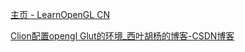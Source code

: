 [主页 - LearnOpenGL CN](https://learnopengl-cn.github.io/)

[Clion配置opengl Glut的环境\_西叶胡杨的博客-CSDN博客](https://blog.csdn.net/qq_51681065/article/details/130104243)














